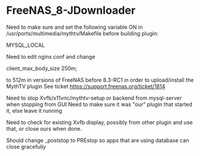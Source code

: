 FreeNAS_8-JDownloader
=====================

Need to make sure and set the following variable ON in /usr/ports/multimedia/mythtv/Makefile
before building plugin:

MYSQL_LOCAL

Need to edit nginx.conf and change

client_max_body_size 250m; 

to 512m in versions of FreeNAS before 8.3-RC1 in order to upload/install the MythTV plugin
See ticket https://support.freenas.org/ticket/1814

Need to stop Xvfb/x11vnc/mythtv-setup or backend from mysql-server when stopping from GUI
Need to make sure it was "our" plugin that started it, else leave it running

Need to check for existing Xvfb display, possibly from other plugin and use that, or close ours when done.

Should change _poststop to PREstop so apps that are using database can close gracefully
